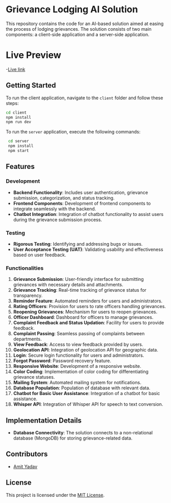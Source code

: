 # Grievance Lodging AI Solution

This repository contains the code for an AI-based solution aimed at easing the process of lodging grievances. The solution consists of two main components: a client-side application and a server-side application.

# Live Preview
-[Live link]()

## Getting Started

To run the client application, navigate to the `client` folder and follow these steps:

 ```bash
 cd client
 npm install
 npm run dev
```

To run the `server` application, execute the following commands:

```bash
 cd server
 npm install
 npm start
 ```

## Features

### Development

- **Backend Functionality**: Includes user authentication, grievance submission, categorization, and status tracking.
- **Frontend Components**: Development of frontend components to integrate seamlessly with the backend.
- **Chatbot Integration**: Integration of chatbot functionality to assist users during the grievance submission process.

### Testing

- **Rigorous Testing**: Identifying and addressing bugs or issues.
- **User Acceptance Testing (UAT)**: Validating usability and effectiveness based on user feedback.

### Functionalities

1. **Grievance Submission**: User-friendly interface for submitting grievances with necessary details and attachments.
2. **Grievance Tracking**: Real-time tracking of grievance status for transparency.
3. **Reminder Feature**: Automated reminders for users and administrators.
4. **Rating Officers**: Provision for users to rate officers handling grievances.
5. **Reopening Grievances**: Mechanism for users to reopen grievances.
6. **Officer Dashboard**: Dashboard for officers to manage grievances.
7. **Complaint Feedback and Status Updation**: Facility for users to provide feedback.
8. **Complaint Passing**: Seamless passing of complaints between departments.
9. **View Feedback**: Access to view feedback provided by users.
10. **Geolocation API**: Integration of geolocation API for geographic data.
11. **Login**: Secure login functionality for users and administrators.
12. **Forgot Password**: Password recovery feature.
13. **Responsive Website**: Development of a responsive website.
14. **Color Coding**: Implementation of color coding for differentiating grievance statuses.
15. **Mailing System**: Automated mailing system for notifications.
16. **Database Population**: Population of database with relevant data.
17. **Chatbot for Basic User Assistance**: Integration of a chatbot for basic assistance.
18. **Whisper API**: Integration of Whisper API for speech to text conversion.

## Implementation Details

- **Database Connectivity**: The solution connects to a non-relational database (MongoDB) for storing grievance-related data.

## Contributors

- [Amit Yadav](https://github.com/amit-yadav207)

## License

This project is licensed under the [MIT License](LICENSE).
